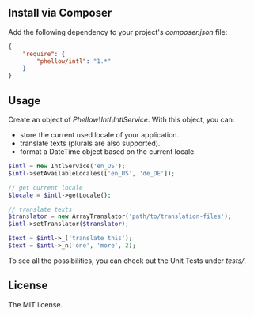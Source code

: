 ## Install via Composer

Add the following dependency to your project's _composer.json_ file:

```json
{
    "require": {
        "phellow/intl": "1.*"
    }
}
```

## Usage

Create an object of _Phellow\Intl\IntlService_. With this object, you can:

- store the current used locale of your application.
- translate texts (plurals are also supported).
- format a DateTime object based on the current locale.


```php
$intl = new IntlService('en_US');
$intl->setAvailableLocales(['en_US', 'de_DE']);

// get current locale
$locale = $intl->getLocale();

// translate texts
$translator = new ArrayTranslator('path/to/translation-files');
$intl->setTranslator($translator);

$text = $intl->_('translate this');
$text = $intl->_n('one', 'more', 2);
```

To see all the possibilities, you can check out the Unit Tests under _tests/_.

## License

The MIT license.